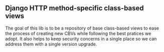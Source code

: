 Django HTTP method-specific class-based views
---------------------------------------------

The goal of this lib is to be a repository of base class-based views to ease
the process of creating new CBVs while following the best pratices we adopt. It
also helps to keep security concerns in a single place so we can address them
with a single version upgrade.